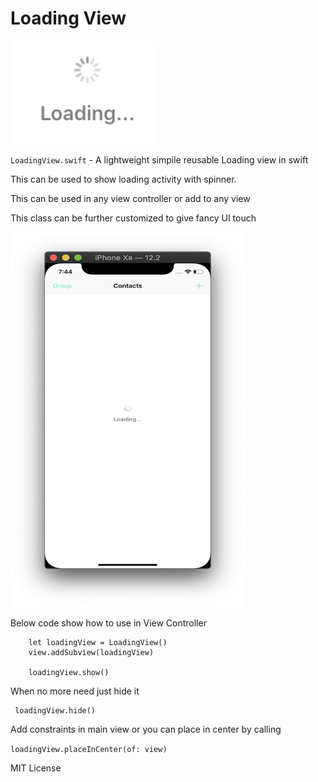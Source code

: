 # Loading View
<img src="https://github.com/Wassmd/LoadingView/blob/master/loadingView.png">

`LoadingView.swift` - A lightweight simpile reusable Loading view in swift

This can be used to show loading activity with spinner. 

This can be used in any view controller or add to any view
 
This class can be further customized to give fancy UI touch

<img src="https://github.com/Wassmd/LoadingView/blob/master/sample.png" width="375" height= "600">

Below code show how to use in View Controller

        let loadingView = LoadingView()
        view.addSubview(loadingView)
        
        loadingView.show()
        
When no more need just hide it

     loadingView.hide() 
     
Add constraints in main view or you can place in center by calling

 `loadingView.placeInCenter(of: view)`
     
MIT License


